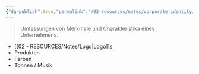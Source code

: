 ```yaml
---
{"dg-publish":true,"permalink":"/02-resources/notes/corporate-identity/","tags":["GFN/LF08"],"noteIcon":"","updated":"2025-07-12T13:31:41.000+02:00"}
---
```


> Umfassungen von Merkmale und Charakteristika eines Unternehmens.

-  [[02 - RESOURCES/Notes/Logo\|Logo]]s
- Produkten
- Farben
- Tonnen / Musik

